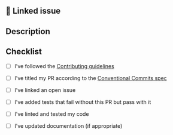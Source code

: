 <!---
☝️ Prefix your PR title with `fix:`, `feat:`, `docs:`, or other according to the Conventional Commits spec:
https://conventionalcommits.org

👉 Please make sure to follow our Contributing guidelines:
https://github.com/open-source-labs/.github/blob/main/docs/CONTRIBUTING.md
-->

## 🔗 Linked issue

 <!-- Resolves #123 -->

## Description

<!-- Describe your changes in detail. Why is this change required? What problem does it solve? -->

## Checklist

<!-- Put an `x` in all the boxes that apply. -->
<!-- If you're unsure about any of these, don't hesitate to ask. We're here to help! -->

- [ ] I've followed the [Contributing guidelines](https://github.com/open-source-labs/.github/blob/main/docs/CONTRIBUTING.md)

- [ ] I've titled my PR according to the [Conventional Commits spec](https://conventionalcommits.org)
- [ ] I've linked an open issue
- [ ] I've added tests that fail without this PR but pass with it
- [ ] I've linted and tested my code
- [ ] I've updated documentation (if appropriate)
